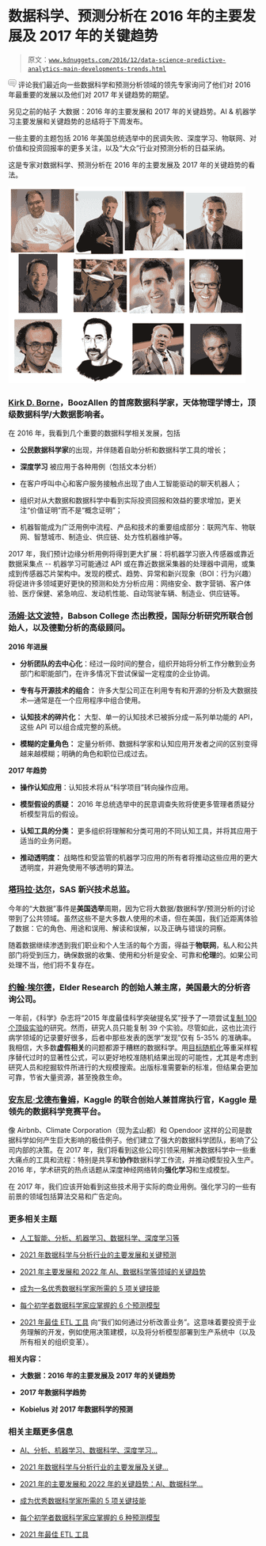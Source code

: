 # 数据科学、预测分析在 2016 年的主要发展及 2017 年的关键趋势

> 原文：[`www.kdnuggets.com/2016/12/data-science-predictive-analytics-main-developments-trends.html`](https://www.kdnuggets.com/2016/12/data-science-predictive-analytics-main-developments-trends.html)

![c](img/3d9c022da2d331bb56691a9617b91b90.png) 评论我们最近向一些数据科学和预测分析领域的领先专家询问了他们对 2016 年最重要的发展以及他们对 2017 年关键趋势的期望。

另见之前的帖子 大数据：2016 年的主要发展和 2017 年的关键趋势。AI & 机器学习主要发展和关键趋势的总结将于下周发布。

一些主要的主题包括 2016 年美国总统选举中的民调失败、深度学习、物联网、对价值和投资回报率的更多关注，以及“大众”行业对预测分析的日益采纳。

这是专家对数据科学、预测分析在 2016 年的主要发展及 2017 年的关键趋势的看法。

![Data Science Analytics Experts 2016](img/9309b75dae76fa676feee11fabd6d2d5.png)

### [Kirk D. Borne](https://twitter.com/KirkDBorne)，BoozAllen 的首席数据科学家，天体物理学博士，顶级数据科学/大数据影响者。

在 2016 年，我看到几个重要的数据科学相关发展，包括

+   **公民数据科学家**的出现，并伴随着自助分析和数据科学工具的增长；

+   **深度学习** 被应用于各种用例（包括文本分析）

+   在客户呼叫中心和客户服务接触点出现了由人工智能驱动的聊天机器人；

+   组织对从大数据和数据科学中看到实际投资回报和效益的要求增加，更关注“价值证明”而不是“概念证明”；

+   机器智能成为广泛用例中流程、产品和技术的重要组成部分：联网汽车、物联网、智慧城市、制造业、供应链、处方性机器维护等。

2017 年，我们预计边缘分析用例将得到更大扩展：将机器学习嵌入传感器或靠近数据采集点 -- 机器学习可能通过 API 或在靠近数据采集器的处理器中调用，或集成到传感器芯片架构中。发现的模式、趋势、异常和新兴现象（BOI：行为兴趣）将促进许多领域更好更快的预测和处方分析应用：网络安全、数字营销、客户体验、医疗保健、紧急响应、发动机性能、自动驾驶车辆、制造业、供应链等。

### [**汤姆·达文波特**](http://www.tomdavenport.com/)，Babson College 杰出教授，国际分析研究所联合创始人，以及德勤分析的高级顾问。

**2016 年进展**

+   **分析团队的去中心化**：经过一段时间的整合，组织开始将分析工作分散到业务部门和职能部门，在许多情况下尝试保留一定程度的企业协调。

+   **专有与开源技术的组合：** 许多大型公司正在利用专有和开源的分析及大数据技术—通常是在一个应用程序中组合使用。

+   **认知技术的碎片化：** 大型、单一的认知技术已被拆分成一系列单功能的 API，这些 API 可以组合成完整的系统。

+   **模糊的定量角色：** 定量分析师、数据科学家和认知应用开发者之间的区别变得越来越模糊；明确的角色和职位已成过去。

**2017 年趋势**

+   **操作认知应用**：认知技术将从“科学项目”转向操作应用。

+   **模型假设的质疑：** 2016 年总统选举中的民意调查失败将使更多管理者质疑分析模型背后的假设。

+   **认知工具的分类：** 更多组织将理解和分类可用的不同认知工具，并将其应用于适当的业务问题。

+   **推动透明度：** 战略性和受监管的机器学习应用的所有者将推动这些应用的更大透明度，并避免使用不够透明的算法。

### [塔玛拉·达尔](https://twitter.com/tamaradull)，SAS 新兴技术总监。

今年的“大数据”事件是**美国选举**周期，因为它将大数据/数据科学/预测分析的讨论带到了公共领域。虽然这些不是大多数人使用的术语，但在美国，我们近距离体验了数据：它的角色、用途和误用、解读和误解，以及正确与错误的洞察。

随着数据继续渗透到我们职业和个人生活的每个方面，得益于**物联网**，私人和公共部门将受到压力，确保数据的收集、使用和分析是安全、可靠和**伦理**的。如果公司处理不当，他们将不复存在。

### [**约翰·埃尔德**](http://www.elderresearch.com/company/our-team/john-f-elder-iv-phd)，Elder Research 的创始人兼主席，美国最大的分析咨询公司。

一年前，《科学》杂志将“2015 年度最佳科学突破提名奖”授予了一项尝试[复制 100 个顶级实验](http://www.psychologicalscience.org/publications/observer/obsonline/reproducibility-project-named-among-top-scientific-achievements-of-2015.html)的研究。然而，研究人员只能复制 39 个实验。尽管如此，这也比流行病学领域的记录要好很多，后者中那些发表的医学“发现”仅有 5-35% 的准确率。我相信，大多数**虚假相关**的问题都源于糟糕的数据科学。用[目标随机化](http://www.elderresearch.com/company/target-shuffling)等重采样程序替代过时的显著性公式，可以更好地校准随机结果出现的可能性，尤其是考虑到研究人员和挖掘软件所进行的大规模搜索。出版标准需要新的标准，但结果会更加可靠，节省大量资源，甚至挽救生命。

### [**安东尼·戈德布鲁姆**](https://www.kaggle.com/careers/team)，Kaggle 的联合创始人兼首席执行官，Kaggle 是领先的数据科学竞赛平台。

像 Airbnb、Climate Corporation（现为孟山都）和 Opendoor 这样的公司是数据科学如何产生巨大影响的极佳例子。他们建立了强大的数据科学团队，影响了公司内部的决策。在 2017 年，我们将看到这些公司引领采用解决数据科学中一些重大痛点的工具和流程：特别是共享和**协作**数据科学工作流，并推动模型投入生产。2016 年，学术研究的热点话题从深度神经网络转向**强化学习**和生成模型。

在 2017 年，我们应该开始看到这些技术用于实际的商业用例。强化学习的一些有前景的领域包括算法交易和广告定向。

### 更多相关主题

+   [人工智能、分析、机器学习、数据科学、深度学习等](https://www.kdnuggets.com/2021/12/developments-predictions-ai-machine-learning-data-science-research.html)

+   [2021 年数据科学与分析行业的主要发展和关键预测](https://www.kdnuggets.com/2021/12/developments-predictions-data-science-analytics-industry.html)

+   [2021 年主要发展和 2022 年 AI、数据科学等领域的关键趋势](https://www.kdnuggets.com/2021/12/trends-ai-data-science-ml-technology.html)

+   [成为一名优秀数据科学家所需的 5 项关键技能](https://www.kdnuggets.com/2021/12/5-key-skills-needed-become-great-data-scientist.html)

+   [每个初学者数据科学家应掌握的 6 个预测模型](https://www.kdnuggets.com/2021/12/6-predictive-models-every-beginner-data-scientist-master.html)

+   [2021 年最佳 ETL 工具](https://www.kdnuggets.com/2021/12/mozart-best-etl-tools-2021.html)
向“我们如何通过分析改善业务”。这意味着要投资于业务理解的开发，例如使用决策建模，以及将分析模型部署到生产系统中（以及所有相关的组织变革）。

**相关内容：**

+   **大数据：2016 年的主要发展及 2017 年的关键趋势**

+   **2017 年数据科学趋势**

+   **Kobielus 对 2017 年数据科学的预测**

### 相关主题更多信息

+   [AI、分析、机器学习、数据科学、深度学习…](https://www.kdnuggets.com/2021/12/developments-predictions-ai-machine-learning-data-science-research.html)

+   [2021 年数据科学与分析行业的主要发展及关键…](https://www.kdnuggets.com/2021/12/developments-predictions-data-science-analytics-industry.html)

+   [2021 年的主要发展和 2022 年的关键趋势：AI、数据科学…](https://www.kdnuggets.com/2021/12/trends-ai-data-science-ml-technology.html)

+   [成为优秀数据科学家所需的 5 项关键技能](https://www.kdnuggets.com/2021/12/5-key-skills-needed-become-great-data-scientist.html)

+   [每个初学者数据科学家应掌握的 6 种预测模型](https://www.kdnuggets.com/2021/12/6-predictive-models-every-beginner-data-scientist-master.html)

+   [2021 年最佳 ETL 工具](https://www.kdnuggets.com/2021/12/mozart-best-etl-tools-2021.html)
